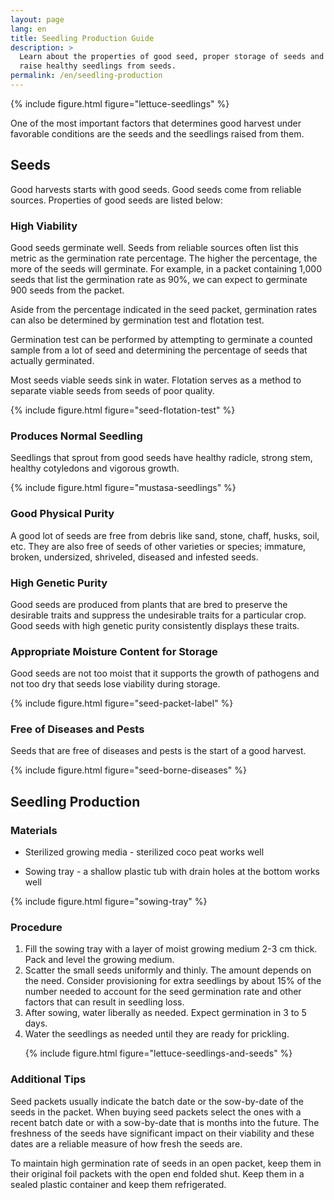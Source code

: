 ```yaml
---
layout: page
lang: en
title: Seedling Production Guide
description: >
  Learn about the properties of good seed, proper storage of seeds and how to
  raise healthy seedlings from seeds.
permalink: /en/seedling-production
---
```



{% include figure.html figure="lettuce-seedlings" %}

One of the most important factors that determines good harvest under favorable
conditions are the seeds and the seedlings raised from them.

## Seeds

Good harvests starts with good seeds. Good seeds come from reliable sources.
Properties of good seeds are listed below:

### High Viability

Good seeds germinate well. Seeds from reliable sources often list this metric
as the germination rate percentage. The higher the percentage, the more of the
seeds will germinate. For example, in a packet containing 1,000 seeds that list
the germination rate as 90%, we can expect to germinate 900 seeds from the packet.

Aside from the percentage indicated in the seed packet, germination rates can 
also be determined by germination test and flotation test.

Germination test can be performed by attempting to germinate a counted sample
from a lot of seed and determining the percentage of seeds that actually germinated.

Most seeds viable seeds sink in water. Flotation serves as a method to separate
viable seeds from seeds of poor quality.

{% include figure.html figure="seed-flotation-test" %}

### Produces Normal Seedling

Seedlings that sprout from good seeds have healthy radicle, strong stem, healthy cotyledons and vigorous growth.

{% include figure.html figure="mustasa-seedlings" %}

### Good Physical Purity

A good lot of seeds are free from debris like sand, stone, chaff, husks, soil,
etc. They are also free of seeds of other varieties or species; immature, broken,
undersized, shriveled, diseased and infested seeds.

### High Genetic Purity

Good seeds are produced from plants that are bred to preserve the desirable
traits and suppress the undesirable traits for a particular crop. Good seeds
with high genetic purity consistently displays these traits.

### Appropriate Moisture Content for Storage

Good seeds are not too moist that it supports the growth of pathogens and not
too dry that seeds lose viability during storage.

{% include figure.html figure="seed-packet-label" %}

### Free of Diseases and Pests

Seeds that are free of diseases and pests is the start of a good harvest.

{% include figure.html figure="seed-borne-diseases" %}

## Seedling Production

### Materials

* Sterilized growing media - sterilized coco peat works well

* Sowing tray - a shallow plastic tub with drain holes at the bottom works well

{% include figure.html figure="sowing-tray" %}

### Procedure

<ol>
<li>Fill the sowing tray with a layer of moist growing medium 2-3 cm thick.
Pack and level the growing medium.</li>

<li>Scatter the small seeds uniformly and thinly. The amount depends on the need.
  Consider provisioning for extra seedlings by about 15% of the number needed
  to account for the seed germination rate and other factors that can result
  in seedling loss.</li>

<li>After sowing, water liberally as needed. Expect germination in 3 to 5 days.</li>

<li>Water the seedlings as needed until they are ready for prickling.

{% include figure.html figure="lettuce-seedlings-and-seeds" %}</li>
</ol>

### Additional Tips

Seed packets usually indicate the batch date or the sow-by-date of the seeds in
the packet. When buying seed packets select the ones with a recent batch date or
with a sow-by-date that is months into the future. The freshness of the seeds
have significant impact on their viability and these dates are a reliable measure
of how fresh the seeds are.

To maintain high germination rate of seeds in an open packet, keep them in their
original foil packets with the open end folded shut. Keep them in a sealed
plastic container and keep them refrigerated.

